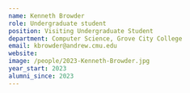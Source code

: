 ```yaml
---
name: Kenneth Browder
role: Undergraduate student
position: Visiting Undergraduate Student
department: Computer Science, Grove City College
email: kbrowder@andrew.cmu.edu
website: 
image: /people/2023-Kenneth-Browder.jpg
year_start: 2023
alumni_since: 2023
---
```

